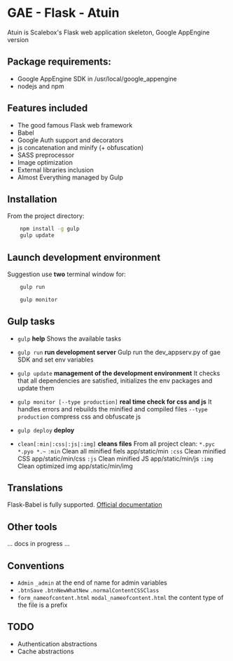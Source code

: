 # GAE - Flask - Atuin

Atuin is Scalebox's Flask web application skeleton, Google AppEngine version

## Package requirements:

 - Google AppEngine SDK in /usr/local/google_appengine
 - nodejs and npm

## Features included

 - The good famous Flask web framework
 - Babel
 - Google Auth support and decorators
 - js concatenation and minify (+ obfuscation)
 - SASS preprocessor
 - Image optimization
 - External libraries inclusion
 - Almost Everything managed by Gulp

## Installation

From the project directory:

```bash
	npm install -g gulp
	gulp update
```

## Launch development environment

Suggestion use **two** terminal window for:
```bash
    gulp run
```
```bash
    gulp monitor
```

## Gulp tasks

 - `gulp`
   **help**
   Shows the available tasks

 - `gulp run`
   **run development server**
   Gulp run the dev_appserv.py of gae SDK and set env variables

 - `gulp update`
    **management of the development environment**
    It checks that all dependencies are satisfied, initializes the env packages and update them

 - `gulp monitor [--type production]`
	**real time check for css and js**
	It handles errors and rebuilds the minified and compiled files
	`--type production` compress css and obfuscate js

 - `gulp deploy`
   **deploy**
   
 - `clean[:min|:css|:js|:img]`
    **cleans files**
	From all project clean: `*.pyc *.pyo *.~`
	`:min` Clean all minified fiels  app/static/min
	`:css` Clean minified CSS  app/static/min/css
	`:js`  Clean minified JS  app/static/min/js
	`:img` Clean optimized img  app/static/min/img

## Translations

Flask-Babel is fully supported. [Official documentation](http://pythonhosted.org/Flask-Babel/)


## Other tools

... docs in progress ...

## Conventions
 - `Admin` `_admin` at the end of name for admin variables
 - `.btnSave` `.btnNewWhatNew` `.normalContentCSSClass`
 - `form_nameofcontent.html` `modal_nameofcontent.html` the content type of the file is a prefix

## TODO

 * Authentication abstractions
 * Cache abstractions
